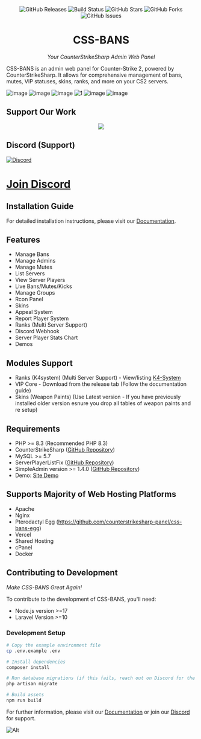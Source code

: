 <div align="center">

![GitHub Releases](https://img.shields.io/github/downloads/counterstrikesharp-panel/css-bans/total)
![Build Status](https://github.com/counterstrikesharp-panel/css-bans/actions/workflows/main.yml/badge.svg)
![GitHub Stars](https://img.shields.io/github/stars/counterstrikesharp-panel/css-bans)
![GitHub Forks](https://img.shields.io/github/forks/counterstrikesharp-panel/css-bans)
![GitHub Issues](https://img.shields.io/github/issues/counterstrikesharp-panel/css-bans)

# CSS-BANS
*Your CounterStrikeSharp Admin Web Panel*

</div>

CSS-BANS is an admin web panel for Counter-Strike 2, powered by CounterStrikeSharp. It allows for comprehensive management of bans, mutes, VIP statuses, skins, ranks, and more on your CS2 servers.

![image](https://github.com/counterstrikesharp-panel/css-bans/assets/11420858/fc32b224-ae87-46e3-9f21-1d3b9c5df515)
![image](https://github.com/counterstrikesharp-panel/css-bans/assets/11420858/693ad9a1-1972-40d1-9281-7733508fedf9)
![image](https://github.com/user-attachments/assets/8fd95f8c-58a1-4aee-873c-f49d05f5bb4e)
![1](https://github.com/counterstrikesharp-panel/css-bans/assets/11420858/761f6764-4f4e-4271-bb5c-3f685e873b7d)
![image](https://github.com/user-attachments/assets/edf0e8e4-d0d9-4684-b663-d2adc7aa4a57)
![image](https://github.com/user-attachments/assets/d3e0d234-58f4-46b6-bfbc-c6254fda2d90)


## Support Our Work

<div align="center">
<a href="https://buymeacoffee.com/hobsrkm">
<img src="https://img.buymeacoffee.com/button-api/?text=Support Me&emoji=☕&slug=hobsrkm&button_colour=FF5F5F&font_colour=ffffff&font_family=Inter&outline_colour=000000&coffee_colour=FFDD00" />
</a>
</div>

## Discord (Support)
[![Discord](https://discordapp.com/api/guilds/1236186810405883904/widget.png?style=banner2)](https://discord.gg/fwg5DKZYqV)
# [Join Discord](https://discord.gg/fwg5DKZYqV)

## Installation Guide
For detailed installation instructions, please visit our [Documentation](https://docs.cssbans.site).

## Features
- Manage Bans
- Manage Admins
- Manage Mutes
- List Servers
- View Server Players
- Live Bans/Mutes/Kicks
- Manage Groups
- Rcon Panel
- Skins
- Appeal System
- Report Player System
- Ranks (Multi Server Support)
- Discord Webhook
- Server Player Stats Chart
- Demos 

## Modules Support
- Ranks (K4system) (Multi Server Support) - View/listing [K4-System](https://github.com/KitsuneLab-Development/K4-Zenith)
- VIP Core - Download from the release tab (Follow the documentation guide)
- Skins (Weapon Paints) (Use Latest version - If you have previously installed older version esnure you drop all tables of weapon paints and re setup)

## Requirements
- PHP >= 8.3 (Recommended PHP 8.3)
- CounterStrikeSharp ([GitHub Repository](https://github.com/roflmuffin/CounterStrikeSharp))
- MySQL >= 5.7
- ServerPlayerListFix ([GitHub Repository](https://github.com/Source2ZE/ServerListPlayersFix))
- SimpleAdmin version >= 1.4.0 ([GitHub Repository](https://github.com/daffyyyy/CS2-SimpleAdmin))
- Demo: [Site Demo](https://cssbans.online/)

## Supports Majority of Web Hosting Platforms
- Apache
- Nginx
- Pterodactyl Egg (https://github.com/counterstrikesharp-panel/css-bans-egg)
- Vercel
- Shared Hosting
- cPanel
- Docker

## Contributing to Development

*Make CSS-BANS Great Again!*

To contribute to the development of CSS-BANS, you'll need:

- Node.js version >=17
- Laravel Version >=10

### Development Setup

```bash
# Copy the example environment file
cp .env.example .env

# Install dependencies
composer install

# Run database migrations (if this fails, reach out on Discord for the database dump)
php artisan migrate

# Build assets
npm run build
```

For further information, please visit our [Documentation](https://docs.cssbans.site) or join our [Discord](https://discord.gg/fwg5DKZYqV) for support.

![Alt](https://repobeats.axiom.co/api/embed/25f27b45de54ec2177e206ee8dfbbde4bd01dccf.svg "Repobeats analytics image")
